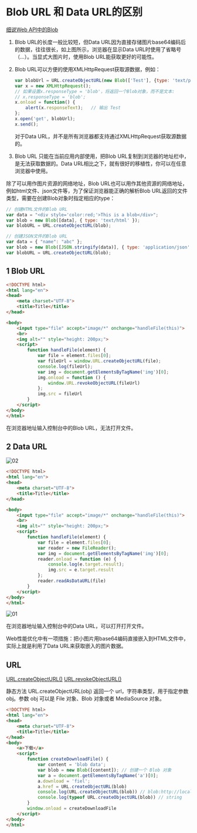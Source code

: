 # Blob URL 和 Data URL的区别

[细说Web API中的Blob](https://www.jianshu.com/p/4d014a45aaf7)

1. Blob URL的长度一般比较短，但Data URL因为直接存储图片base64编码后的数据，往往很长，如上图所示，浏览器在显示Data URL时使用了省略号（…）。当显式大图片时，使用Blob URL能获取更好的可能性。

2. Blob URL可以方便的使用XMLHttpRequest获取源数据，例如：
  
    ```js
    var blobUrl = URL.createObjectURL(new Blob(['Test'], {type: 'text/plain'}));
    var x = new XMLHttpRequest();
    // 如果设置x.responseType = 'blob'，将返回一个Blob对象，而不是文本:
    // x.responseType = 'blob';
    x.onload = function() {
        alert(x.responseText);   // 输出 Test
    };
    x.open('get', blobUrl);
    x.send();
    ```

    对于Data URL，并不是所有浏览器都支持通过XMLHttpRequest获取源数据的。

3. Blob URL 只能在当前应用内部使用，把Blob URL复制到浏览器的地址栏中，是无法获取数据的。Data URL相比之下，就有很好的移植性，你可以在任意浏览器中使用。

除了可以用作图片资源的网络地址，Blob URL也可以用作其他资源的网络地址，例如html文件、json文件等，为了保证浏览器能正确的解析Blob URL返回的文件类型，需要在创建Blob对象时指定相应的type：

```js
// 创建HTML文件的Blob URL
var data = "<div style='color:red;'>This is a blob</div>";
var blob = new Blob([data], { type: 'text/html' });
var blobURL = URL.createObjectURL(blob);

// 创建JSON文件的Blob URL
var data = { "name": "abc" };
var blob = new Blob([JSON.stringify(data)], { type: 'application/json' });
var blobURL = URL.createObjectURL(blob);
```

## 1 Blob URL

```html
<!DOCTYPE html>
<html lang="en">
<head>
    <meta charset="UTF-8">
    <title>Title</title>
</head>

<body>
    <input type="file" accept="image/*" onchange="handleFile(this)">
    <br>
    <img alt="" style="height: 200px;">
    <script>
        function handleFile(element) {
            var file = element.files[0];
            var fileUrl = window.URL.createObjectURL(file);
            console.log(fileUrl);
            var img = document.getElementsByTagName('img')[0];
            img.onload = function () {
                window.URL.revokeObjectURL(fileUrl)
            };
            img.src = fileUrl
        }
    </script>
</body>
</html>
```

在浏览器地址输入控制台中的Blob URL，无法打开文件。

## 2 Data URL

![02](http://image.newarea.site/20230827/02.png)

```html
<!DOCTYPE html>
<html lang="en">
<head>
    <meta charset="UTF-8">
    <title>Title</title>
</head>

<body>
    <input type="file" accept="image/*" onchange="handleFile(this)">
    <br>
    <img alt="" style="height: 200px;">
    <script>
        function handleFile(element) {
            var file = element.files[0];
            var reader = new FileReader();
            var img = document.getElementsByTagName('img')[0];
            reader.onload = function (e) {
                console.log(e.target.result);
                img.src = e.target.result
            };
            reader.readAsDataURL(file)
        }
    </script>
</body>
</html>
```

![01](http://image.newarea.site/20230827/01.png)

在浏览器地址输入控制台中的Data URL，可以打开打开文件。

Web性能优化中有一项措施：把小图片用base64编码直接嵌入到HTML文件中，实际上就是利用了Data URL来获取嵌入的图片数据。

## URL

[URL.createObjectURL()](https://developer.mozilla.org/zh-CN/docs/Web/API/URL/createObjectURL)
[URL.revokeObjectURL()](https://developer.mozilla.org/zh-CN/docs/Web/API/URL/revokeObjectURL)

静态方法 URL.createObjectURL(obj) 返回一个 url，字符串类型，用于指定参数 obj。参数 obj 可以是 File 对象、Blob 对象或者 MediaSource 对象。​

```html
<!DOCTYPE html>
<html lang="en">
<head>
    <meta charset="UTF-8">
    <title>Title</title>
</head>
<body>
    <a>下载</a>
    <script>
        function createDownloadFile() {
            var content = 'blob data';
            var blob = new Blob([content]); // 创建一个 Blob 对象
            var a = document.getElementsByTagName('a')[0];
            a.download = 'fiel';
            a.href = URL.createObjectURL(blob)
            console.log(URL.createObjectURL(blob)) // blob:http://localhost:63342/89d7e401-871f-406d-9df2-c03fcbe66081
            console.log(typeof URL.createObjectURL(blob)) // string
        }
        window.onload = createDownloadFile
    </script>
</body>
</html>
```